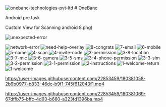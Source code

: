 ![onebanc-technologies-pvt-ltd](https://user-images.githubusercontent.com/22853459/180381937-aaa9fcc7-d38d-45f3-b8af-1ff0712849cc.png) # OneBanc

Android pre task

Custom View  for Scanning android
8.png)



![unexpected-error](https://user-images.githubusercontent.com/22853459/180381053-4581a5c3-ed44-41e7-9cba-c0dd48da6440.png)



![network-error](https://user-images.githubusercontent.com/22853459/180381088-192111e3-7a3e-4188-81df-cc6e1245da3d.png)
![need-help-overlay](https://user-images.githubusercontent.com/22853459/180381091-19e1cacb-5c82-451a-b947-cef0f5fcd202.png)
![8-congrats](https://user-images.githubusercontent.com/22853459/180381094-60c0f46d-f3ac-4d57-aaa1-dd26bae294ba.png)
![7-email](https://user-images.githubusercontent.com/22853459/180381096-7e4f893c-c9b5-4bad-980b-a00dd4c25a7e.png)
![6-mobile](https://user-images.githubusercontent.com/22853459/180381103-da43de07-ef83-44c9-8ecc-621db1de82e7.png)
![5-name](https://user-images.githubusercontent.com/22853459/180381107-042c22d1-4a52-424b-b671-ed85fd111691.png)
![4-scan](https://user-images.githubusercontent.com/22853459/180381110-3132b6fd-1351-40e9-bf57-4ede1ca6d07c.png)
![4-invite-code](https://user-images.githubusercontent.com/22853459/180381113-d5abc9af-12c4-4b4b-a2f2-d3d4f327780a.png)
![3-permission](https://user-images.githubusercontent.com/22853459/180381117-f4be5ba4-5931-4245-bd88-19d030b9fe11.png)
![3-8-location](https://user-images.githubusercontent.com/22853459/180381122-c138e694-c97c-470a-9339-e819dad75efd.png)
![3-7-mic](https://user-images.githubusercontent.com/22853459/180381123-26086d4f-005a-4a65-b4c1-7798b3df3797.png)
![3-6-camera](https://user-images.githubusercontent.com/22853459/180381125-ea248431-3ff8-4b27-86e2-789691d66184.png)
![3-5-sms](https://user-images.githubusercontent.com/22853459/180381127-73532076-5cc2-4734-8093-a34fe75d4812.png)
![3-4-phone-permission](https://user-images.githubusercontent.com/22853459/180381129-723fbdf9-8801-4678-9ae4-0049133d0291.png)
![3-3-sim](https://user-images.githubusercontent.com/22853459/180381133-a5ac5949-3593-464c-a56b-d16df3f2632d.png)
![3-2-permission](https://user-images.githubusercontent.com/22853459/180381137-a2d2ffad-2c40-4891-b1c2-cac63c33eca1.png)
![3-1-permission](https://user-images.githubusercontent.com/22853459/180381139-deb16a21-2b9a-4e36-a39b-474cd0730ef2.png)
![2-instructions](https://user-images.githubusercontent.com/22853459/180381147-e8161508-a600-4724-8e16-7dffd702a158.png)
![1-welcome-return](https://user-images.githubusercontent.com/22853459/180381148-5bd1a724-46e3-41fc-8abf-50b63c1d694e.png)
![1-welcome](https://user-images.githubusercontent.com/22853459/180381154-01fd47b0-d9d5-4a47-90c3-1f300d5ae19f.png)

https://user-images.githubusercontent.com/22853459/180381058-2b9b0977-b833-46dc-b9f1-745f612043f1.mp4


https://user-images.githubusercontent.com/22853459/180381069-67dffb75-bffc-4d93-b660-a323fd1396ba.mp4
